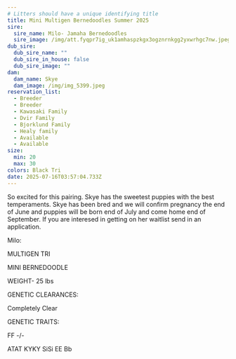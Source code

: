 ```yaml
---
# Litters should have a unique identifying title
title: Mini Multigen Bernedoodles Summer 2025
sire:
  sire_name: Milo- Jamaha Bernedoodles
  sire_image: /img/att.fyqpr7ig_uk1amhaspzkgx3ogznrnkgg2yxwrhgc7nw.jpeg
dub_sire:
  dub_sire_name: ""
  dub_sire_in_house: false
  dub_sire_image: ""
dam:
  dam_name: Skye
  dam_image: /img/img_5399.jpeg
reservation_list:
  - Breeder
  - Breeder
  - Kawasaki Family
  - Dvir Family
  - Bjorklund Family
  - Healy family
  - Available
  - Available
size:
  min: 20
  max: 30
colors: Black Tri
date: 2025-07-16T03:57:04.733Z
---
```

So excited for this pairing. Skye has the sweetest puppies with the best temperaments. Skye has been bred and we will confirm pregnancy the end of June and puppies will be born end of July and come home end of September. If you are interesed in getting on her waitlist send in an application.

M﻿ilo:

MULTIGEN TRI

MINI BERNEDOODLE

WEIGHT- 25 lbs

​GENETIC CLEARANCES:​

Completely Clear

​GENETIC TRAITS:

FF -/-

ATAT KYKY SiSi EE Bb